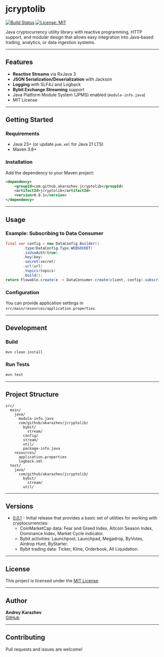 # jcryptolib

[![Build Status](https://img.shields.io/badge/build-passing-brightgreen.svg)](https://github.com/akarazhev/jcryptolib)
[![License: MIT](https://img.shields.io/badge/License-MIT-yellow.svg)](https://opensource.org/licenses/MIT)

Java cryptocurrency utility library with reactive programming, HTTP support, and modular design that allows easy 
integration into Java-based trading, analytics, or data ingestion systems.

---

## Features

- **Reactive Streams** via RxJava 3
- **JSON Serialization/Deserialization** with Jackson
- **Logging** with SLF4J and Logback
- **Bybit Exchange Streaming** support
- Java Platform Module System (JPMS) enabled (`module-info.java`)
- MIT License

---

## Getting Started

### Requirements

- Java 23+ (or update `pom.xml` for Java 21 LTS)
- Maven 3.8+

### Installation

Add the dependency to your Maven project:

```xml
<dependency>
    <groupId>com.github.akarazhev.jcryptolib</groupId>
    <artifactId>jcryptolib</artifactId>
    <version>0.0.1</version>
</dependency>
```

---

## Usage

### Example: Subscribing to Data Consumer

```java
final var config = new DataConfig.Builder()
        .type(DataConfig.Type.WEBSOCKET)
        .isUseAuth(true)
        .key(key)
        .secret(secret)
        .url(url)
        .topics(topics)
        .build();
return Flowable.create(e -> DataConsumer.create(client, config).subscribe(e), BackpressureStrategy.BUFFER);
```

### Configuration

You can provide application settings in `src/main/resources/application.properties`.

---

## Development

### Build

```sh
mvn clean install
```

### Run Tests

```sh
mvn test
```

---

## Project Structure

```
src/
  main/
    java/
      module-info.java
      com/github/akarazhev/jcryptolib/
        bybit/
          stream/
        config/
        stream/
        util/
        package-info.java
    resources/
      application.properties
      logback.xml
  test/
    java/
      com/github/akarazhev/jcryptolib/
        bybit/
          stream/
        util/  
```

---

## Versions

- [0.0.1](https://github.com/jcryptolib/jcryptolib/releases/tag/v0.0.1) - Initial release that provides a basic set of
  utilities for working with cryptocurrencies:
    - CoinMarketCap data: Fear and Greed Index, Altcoin Season Index, Dominance Index, Market Cycle indicator.
    - Bybit activities: Launchpool, Launchpad, Megadrop, ByVotes, Airdrop Hunt, ByStarter.
    - Bybit trading data: Ticker, Kline, Orderbook, All Liquidation.

---

## License

This project is licensed under the [MIT License](https://opensource.org/licenses/MIT).

---

## Author

**Andrey Karazhev**  
[GitHub](https://github.com/akarazhev)

---

## Contributing

Pull requests and issues are welcome!
